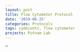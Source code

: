 ```yaml
---
layout: post
title: Flow Cytometer Protocol
date: '2019-06-25'
categories: Protocols
tags: symbionts, flow cytometer
projects: Putnam Lab
---
```



''



